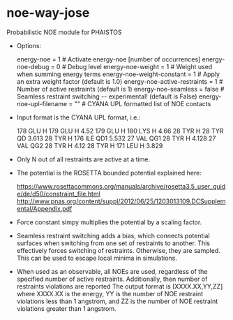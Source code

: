 noe-way-jose
============

Probabilistic NOE module for PHAISTOS
 
 
 - Options:


    energy-noe = 1                                                  # Activate energy-noe [number of occurrences]
    energy-noe-debug = 0                                            # Debug level
    energy-noe-weight = 1                                           # Weight used when summing energy terms
    energy-noe-weight-constant = 1                                  # Apply an extra weight factor (default is 1.0)
    energy-noe-active-restraints = 1                                # Number of active restraints (default is 1)
    energy-noe-seamless = false                                     # Seamless restraint switching -- experimental! (default is False)
    energy-noe-upl-filename = ""             # CYANA UPL formatted list of NOE contacts

 - Input format is the CYANA UPL format, i.e.:


    178 GLU  H     179 GLU  H       4.52
    179 GLU  H     180 LYS  H       4.66
    28  TYR  H      28 TYR  QD      3.613
    28  TYR  H     176 ILE  QD1     5.532
    27  VAL  QG1    28 TYR  H       4.128
    27  VAL  QG2    28 TYR  H       4.12
    28  TYR  H     171 LEU  H       3.829


 - Only N out of all restraints are active at a time.

 - The potential is the ROSETTA bounded potential explained here:

    https://www.rosettacommons.org/manuals/archive/rosetta3.5_user_guide/de/d50/constraint_file.html
    http://www.pnas.org/content/suppl/2012/06/25/1203013109.DCSupplemental/Appendix.pdf

 - Force constant simpy multiplies the potential by a scaling factor.

 - Seamless restraint switching adds a bias, which connects potential surfaces when switching from one set of restraints to another. This effectively forces switching of restraints. Otherwise, they are sampled. This can be used to escape local minima in simulations.

 - When used as an observable, all NOEs are used, regardless of the specified number of active restraints. Additionally, then number of restraints violations are reported The output format is [XXXX.XX,YY,ZZ] where XXXX.XX is the energy, YY is the number of NOE restraint violations less than 1 angstrom, and ZZ is the number of NOE restraint violations greater than 1 angstrom.
